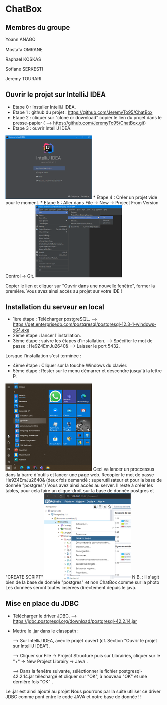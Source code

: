 ChatBox
======

## Membres du groupe

Yoann ANAGO

Mostafa OMRANE

Raphael KOSKAS

Sofiane SERKESTI

Jeremy TOURARI


## Ouvrir le projet sur IntelliJ IDEA
* Etape 0 : Installer IntelliJ IDEA.
* Etape 1 : github du projet : https://github.com/JeremyTo95/ChatBox
* Etape 2 : cliquer sur "clone or download"
 copier le lien du projet dans le presse-papier 
( --> https://github.com/JeremyTo95/ChatBox.git)
* Etape 3 : ouvrir IntelliJ IDEA.
<img src="https://raw.githubusercontent.com/JeremyTo95/ChatBox/master/img/IntelliJStartUp.png" width="275">
* Etape 4 : Créer un projet vide pour le moment.
* Etape 5 : Aller dans File -> New -> Project From Version Control -> Git.

<img src="https://raw.githubusercontent.com/JeremyTo95/ChatBox/master/img/Recuperation_projet_git.png" width="275">

Copier le lien et cliquer sur "Ouvrir dans une nouvelle fenêtre", fermer la première.
Vous avez ainsi accès au projet sur votre IDE !

## Installation du serveur en local
* 1ère étape : Télécharger postgreSQL.
  --> https://get.enterprisedb.com/postgresql/postgresql-12.3-1-windows-x64.exe
* 2ème étape : lancer l'installation.
* 3ème étape : suivre les étapes d'installation.
  --> Spécifier le mot de passe : He9Z4EmJu2640&
  --> Laisser le port 5432.
  
Lorsque l'installation s'est terminée : 
* 4ème étape : Cliquer sur la touche Windows du clavier.
* 5ème étape : Rester sur le menu démarrer et descendre jusqu'à la lettre P.
<img src="https://raw.githubusercontent.com/JeremyTo95/ChatBox/master/img/menu_demarrer.png" width="275"> 
Ceci va lancer un proccessus dans la barre d'outils et lancer une page web.
Recopier le mot de passe He9Z4EmJu2640& (deux fois demandé : superutilisateur et pour la base de donnée "postgres")
Vous avez ainsi accès au server.
Il reste à créer les tables, pour cela faire un clique-droit sur la base de donnée postgres et "CREATE SCRIPT"
<img src="https://raw.githubusercontent.com/JeremyTo95/ChatBox/master/img/create_script.png" width="275">
N.B. : il s'agit bien de la base de donnée "postgres" et non ChatBox comme sur la photo
Les données seront toutes insérées directement depuis le java.

## Mise en place du JDBC
* Télécharger le driver JDBC.
  --> https://jdbc.postgresql.org/download/postgresql-42.2.14.jar
* Mettre le .jar dans le classpath :

  --> Sur IntelliJ IDEA, avec le projet ouvert (cf. Section "Ouvrir le projet sur IntelliJ IDEA").

    --> Cliquer sur File -> Project Structure puis sur Librairies, cliquer sur le "+" -> New Project Librairy -> Java .

    --> Dans la fenêtre suivante, séléctionner le fichier postgresql-42.2.14.jar téléchargé et cliquer sur "OK", à nouveau "OK" et une dernière fois "OK" .

Le .jar est ainsi ajouté au projet
Nous pourrons par la suite utiliser ce driver JDBC comme pont entre le code JAVA et notre base de donnée !!
